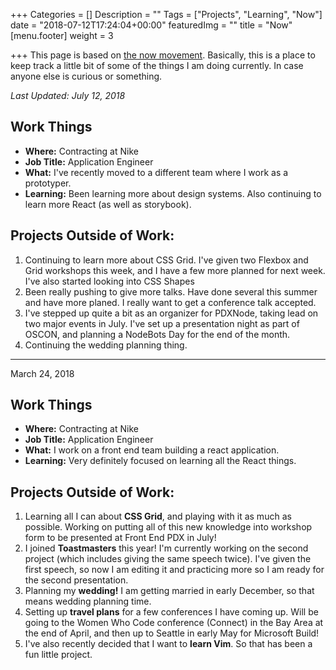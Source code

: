 +++
Categories = []
Description = ""
Tags = ["Projects", "Learning", "Now"]
date = "2018-07-12T17:24:04+00:00"
featuredImg = ""
title = "Now"
[menu.footer]
weight = 3

+++
This page is based on [the now movement](https://sivers.org/nowff). Basically, this is a place to keep track a little bit of some of the things I am doing currently. In case anyone else is curious or something.

_Last Updated: July 12, 2018_

## Work Things

* **Where:** Contracting at Nike
* **Job Title:** Application Engineer
* **What:** I've recently moved to a different team where I work as a prototyper. 
* **Learning:** Been learning more about design systems. Also continuing to learn more React (as well as storybook).

## Projects Outside of Work:

1. Continuing to learn more about CSS Grid. I've given two Flexbox and Grid workshops this week, and I have a few more planned for next week. I've also started looking into CSS Shapes
2. Been really pushing to give more talks. Have done several this summer and have more planed. I really want to get a conference talk accepted.
3. I've stepped up quite a bit as an organizer for PDXNode, taking lead on two major events in July. I've set up a presentation night as part of OSCON, and planning a NodeBots Day for the end of the month. 
4. Continuing the wedding planning thing. 

<hr />

March 24, 2018

## Work Things

* **Where:** Contracting at Nike
* **Job Title:** Application Engineer
* **What:** I work on a front end team building a react application.
* **Learning:** Very definitely focused on learning all the React things.

## Projects Outside of Work:

1. Learning all I can about **CSS Grid**, and playing with it as much as possible. Working on putting all of this new knowledge into workshop form to be presented at Front End PDX in July!
2. I joined **Toastmasters** this year! I'm currently working on the second project (which includes giving the same speech twice). I've given the first speech, so now I am editing it and practicing more so I am ready for the second presentation.
3. Planning my **wedding!** I am getting married in early December, so that means wedding planning time.
4. Setting up **travel plans** for a few conferences I have coming up. Will be going to the Women Who Code conference (Connect) in the Bay Area at the end of April, and then up to Seattle in early May for Microsoft Build!
5. I've also recently decided that I want to **learn Vim**. So that has been a fun little project.